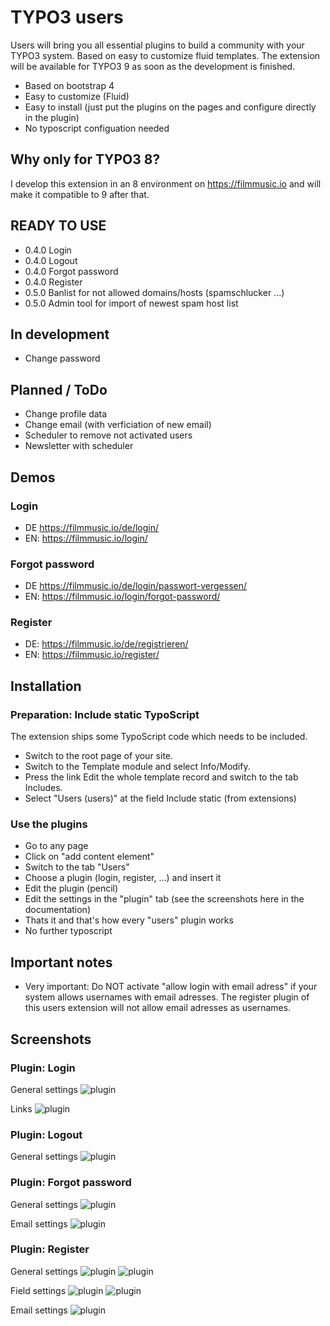 # TYPO3 users

Users will bring you all essential plugins to build a community with your TYPO3 system. Based on easy to customize fluid templates. The extension will be available for TYPO3 9 as soon as the development is finished.

* Based on bootstrap 4
* Easy to customize (Fluid)
* Easy to install (just put the plugins on the pages and configure directly in the plugin)
* No typoscript configuation needed

## Why only for TYPO3 8?

I develop this extension in an 8 environment on https://filmmusic.io and will make it compatible to 9 after that.

## READY TO USE

* 0.4.0 Login
* 0.4.0 Logout
* 0.4.0 Forgot password
* 0.4.0 Register
* 0.5.0 Banlist for not allowed domains/hosts (spamschlucker ...)
* 0.5.0 Admin tool for import of newest spam host list

## In development

* Change password

## Planned / ToDo

* Change profile data
* Change email (with verficiation of new email)
* Scheduler to remove not activated users
* Newsletter with scheduler

## Demos

### Login
* DE https://filmmusic.io/de/login/
* EN: https://filmmusic.io/login/

### Forgot password
* DE https://filmmusic.io/de/login/passwort-vergessen/
* EN: https://filmmusic.io/login/forgot-password/

### Register
* DE: https://filmmusic.io/de/registrieren/
* EN: https://filmmusic.io/register/

## Installation

### Preparation: Include static TypoScript
The extension ships some TypoScript code which needs to be included.

* Switch to the root page of your site.
* Switch to the Template module and select Info/Modify.
* Press the link Edit the whole template record and switch to the tab Includes.
* Select "Users (users)" at the field Include static (from extensions)

### Use the plugins

* Go to any page
* Click on "add content element"
* Switch to the tab "Users"
* Choose a plugin (login, register, ...) and insert it
* Edit the plugin (pencil)
* Edit the settings in the "plugin" tab (see the screenshots here in the documentation)
* Thats it and that's how every "users" plugin works
* No further typoscript

## Important notes

* Very important: Do NOT activate "allow login with email adress" if your system allows usernames with email adresses. The register plugin of this users extension will not allow email adresses as usernames.

## Screenshots

### Plugin: Login

General settings
![plugin](Documentation/login.jpg)

Links
![plugin](Documentation/login2.jpg)

### Plugin: Logout

General settings
![plugin](Documentation/logout.jpg)

### Plugin: Forgot password

General settings
![plugin](Documentation/forgotpass1.jpg)

Email settings
![plugin](Documentation/forgotpass2.jpg)

### Plugin: Register

General settings
![plugin](Documentation/register1.JPG)
![plugin](Documentation/register2.JPG)

Field settings
![plugin](Documentation/register3.JPG)
![plugin](Documentation/register4.JPG)

Email settings
![plugin](Documentation/register5.JPG)